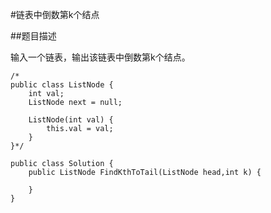 #链表中倒数第k个结点

##题目描述

输入一个链表，输出该链表中倒数第k个结点。


```
/*
public class ListNode {
    int val;
    ListNode next = null;

    ListNode(int val) {
        this.val = val;
    }
}*/

public class Solution {
    public ListNode FindKthToTail(ListNode head,int k) {
    
    }
}
```
